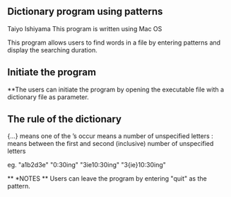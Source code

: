 ## Dictionary program using patterns

Taiyo Ishiyama
This program is written using Mac OS

This program allows users to find words in a file by entering patterns and display the searching duration.

## Initiate the program
**The users can initiate the program by opening the executable file with a dictionary file as parameter.


## The rule of the dictionary
{<letter>...<letter>} means one of the <letter>’s occur
<digits> means a number of unspecified letters
<digits>:<digits> means between the first and second <digit> (inclusive)
number of unspecified letters

eg. "a1b2d3e" "0:30ing" "3ie10:30ing" "3{ie}10:30ing"

** *NOTES
** Users can leave the program by entering "quit" as the pattern.
